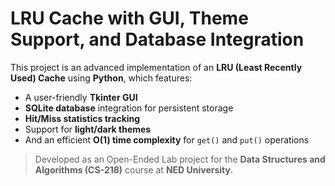 # LRU Cache with GUI, Theme Support, and Database Integration

This project is an advanced implementation of an **LRU (Least Recently Used) Cache** using **Python**, which features:
- A user-friendly **Tkinter GUI**
- **SQLite database** integration for persistent storage
- **Hit/Miss statistics tracking**
- Support for **light/dark themes**
- And an efficient **O(1) time complexity** for `get()` and `put()` operations

> Developed as an Open-Ended Lab project for the **Data Structures and Algorithms (CS-218)** course at **NED University**.


